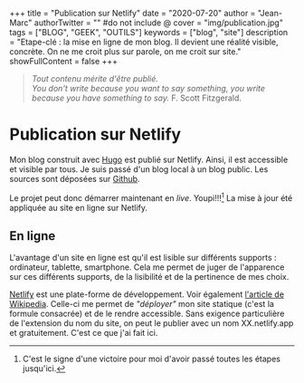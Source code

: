 +++
title = "Publication sur Netlify"
date = "2020-07-20"
author = "Jean-Marc"
authorTwitter = "" #do not include @
cover = "img/publication.jpg"
tags = ["BLOG", "GEEK", "OUTILS"]
keywords = ["blog", "site"]
description = "Etape-clé : la mise en ligne de mon blog. Il devient une réalité visible, concrète. On ne me croit plus sur parole, on me croit sur site."
showFullContent = false
+++

> *Tout contenu mérite d'être publié.*  
> *You don't write because you want to say something, you write because you have something to say.*   F. Scott Fitzgerald.

# Publication sur Netlify

Mon blog construit avec [Hugo](https://gohugo.io/) est publié sur Netlify. Ainsi, il est accessible et visible par tous. Je suis passé d'un blog local à un blog public.
Les sources sont déposées sur [Github](https://github.com/jeanmarc-blog/projet-de-blog).

Le projet peut donc démarrer maintenant en *live*. Youpi!!![^1] La mise à jour été appliquée au site en ligne sur Netlify.

[^1]: C'est le signe d'une victoire pour moi d'avoir passé toutes les étapes jusqu'ici.

## En ligne

L'avantage d'un site en ligne est qu'il est lisible sur différents supports : ordinateur, tablette, smartphone. Cela me permet de juger de l'apparence sur ces différents supports, de la lisibilité et de la pertinence de mes choix.

[Netlify](https://www.netlify.com/) est une plate-forme de développement. Voir également [l'article de Wikipedia](https://fr.wikipedia.org/wiki/Netlify).
Celle-ci me permet de *"déployer"* mon site statique (c'est la formule consacrée) et de le rendre accessible. Sans exigence particulière de l'extension du nom du site, on peut le publier avec un nom XX.netlify.app et gratuitement. C'est ce que j'ai fait ici.

